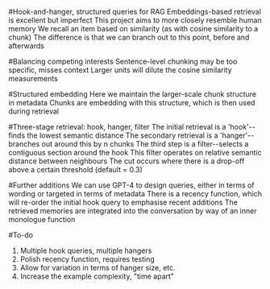 #Hook-and-hanger, structured queries for RAG
Embeddings-based retrieval is excellent but imperfect
This project aims to more closely resemble human memory
We recall an item based on similarity (as with cosine similarity to a chunk)
The difference is that we can branch out to this point, before and afterwards

#Balancing competing interests
Sentence-level chunking may be too specific, misses context
Larger units will dilute the cosine similarity measurements

#Structured embedding
Here we maintain the larger-scale chunk structure in metadata
Chunks are embedding with this structure, which is then used during retrieval

#Three-stage retrieval: hook, hanger, filter
The initial retrieval is a 'hook'--finds the lowest semantic distance
The secondary retrieval is a 'hanger'--branches out around this by n chunks 
The third step is a filter--selects a contiguous section around the hook
This filter operates on relative semantic distance between neighbours
The cut occurs where there is a drop-off above a certain threshold (default = 0.3)

#Further additions
We can use GPT-4 to design queries, either in terms of wording or targeted in terms of metadata
There is a recency function, which will re-order the initial hook query to emphasise recent additions
The retrieved memories are integrated into the conversation by way of an inner monologue function

#To-do
1. Multiple hook queries, multiple hangers
2. Polish recency function, requires testing
3. Allow for variation in terms of hanger size, etc.
4. Increase the example complexity, "time apart"
